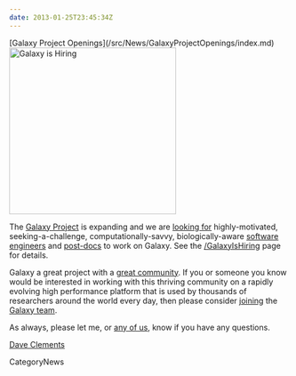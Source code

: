 ```yaml
---
date: 2013-01-25T23:45:34Z
---
```

<div class='newsItemHeader'>[Galaxy Project Openings](/src/News/GalaxyProjectOpenings/index.md)</div>

<div class='right'><a href='/GalaxyIsHiring'><img src='/GalaxyIsHiring/GalaxyIsHiringWordCloud2.png' alt='Galaxy is Hiring' width="300" /></a></div>

The [Galaxy Project](http://galaxyproject.org/) is expanding and we are [looking for](/src/GalaxyIsHiring/index.md) highly-motivated, seeking-a-challenge, computationally-savvy, biologically-aware [software engineers](/src/GalaxyIsHiring/index.md#software-engineers) and [post-docs](/src/GalaxyIsHiring/index.md) to work on Galaxy. See the [/GalaxyIsHiring](/src/GalaxyIsHiring/index.md) page for details.

Galaxy a great project with a [great community](/src/Events/GCC2013/index.md). If you or someone you know would be interested in working with this thriving community on a rapidly evolving high performance platform that is used by thousands of researchers around the world every day, then please consider [joining](/src/GalaxyIsHiring/index.md) the [Galaxy team](/src/GalaxyTeam/index.md).

As always, please let me, or [any of us](/src/GalaxyTeam/index.md), know if you have any questions.

[Dave Clements](/src/DaveClements/index.md)


CategoryNews
